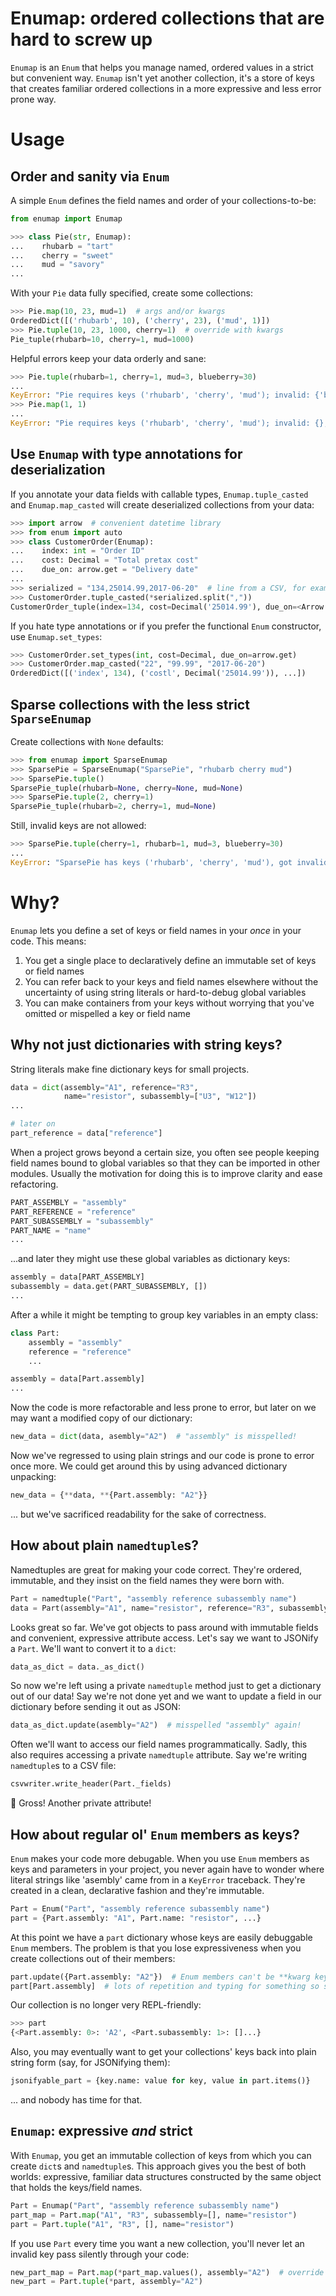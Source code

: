 # Enumap: ordered collections that are hard to screw up
`Enumap` is an `Enum` that helps you manage named, ordered values in a strict but convenient way.
`Enumap` isn't yet another collection, 
it's a store of keys that creates familiar ordered collections in a
more expressive and less error prone way.

# Usage
## Order and sanity via `Enum`
A simple `Enum` defines the field names and order of your collections-to-be:
```python
from enumap import Enumap

>>> class Pie(str, Enumap):
...    rhubarb = "tart"
...    cherry = "sweet"
...    mud = "savory"
...
```

With your `Pie` data fully specified, create some collections:
```python
>>> Pie.map(10, 23, mud=1)  # args and/or kwargs
OrderedDict([('rhubarb', 10), ('cherry', 23), ('mud', 1)])
>>> Pie.tuple(10, 23, 1000, cherry=1)  # override with kwargs
Pie_tuple(rhubarb=10, cherry=1, mud=1000)
```

Helpful errors keep your data orderly and sane:
```python
>>> Pie.tuple(rhubarb=1, cherry=1, mud=3, blueberry=30)
...
KeyError: "Pie requires keys ('rhubarb', 'cherry', 'mud'); invalid: {'blueberry'}, missing: {}"
>>> Pie.map(1, 1)
...
KeyError: "Pie requires keys ('rhubarb', 'cherry', 'mud'); invalid: {}, missing: {'mud'}"
```

## Use `Enumap` with type annotations for deserialization
If you annotate your data fields with callable types, `Enumap.tuple_casted`
and `Enumap.map_casted` will create deserialized collections from your data:
```python
>>> import arrow  # convenient datetime library
>>> from enum import auto
>>> class CustomerOrder(Enumap):
...    index: int = "Order ID"
...    cost: Decimal = "Total pretax cost"
...    due_on: arrow.get = "Delivery date"
...
>>> serialized = "134,25014.99,2017-06-20"  # line from a CSV, for example
>>> CustomerOrder.tuple_casted(*serialized.split(","))
CustomerOrder_tuple(index=134, cost=Decimal('25014.99'), due_on=<Arrow [2017-06-20T00:00:00+00:00]>)
```

If you hate type annotations or if you prefer the functional
`Enum` constructor, use `Enumap.set_types`:
```python
>>> CustomerOrder.set_types(int, cost=Decimal, due_on=arrow.get)
>>> CustomerOrder.map_casted("22", "99.99", "2017-06-20")
OrderedDict([('index', 134), ('costl', Decimal('25014.99')), ...])
```

## Sparse collections with the less strict `SparseEnumap`
Create collections with `None` defaults:
```python
>>> from enumap import SparseEnumap
>>> SparsePie = SparseEnumap("SparsePie", "rhubarb cherry mud")
>>> SparsePie.tuple()
SparsePie_tuple(rhubarb=None, cherry=None, mud=None)
>>> SparsePie.tuple(2, cherry=1)
SparsePie_tuple(rhubarb=2, cherry=1, mud=None)
```

Still, invalid keys are not allowed:
```python
>>> SparsePie.tuple(cherry=1, rhubarb=1, mud=3, blueberry=30)
...
KeyError: "SparsePie has keys ('rhubarb', 'cherry', 'mud'), got invalid keys {'blueberry'}"
```

# Why?
`Enumap` lets you define a set of keys or field names in your *once* in your code. This means:

1. You get a single place to declaratively define an
   immutable set of keys or field names
2. You can refer back to your keys and field names elsewhere without the
   uncertainty of using string literals or hard-to-debug global variables
3. You can make containers from your keys without worrying that you've
   omitted or mispelled a key or field name

## Why not just dictionaries with string keys?
String literals make fine dictionary keys for small projects.

```python
data = dict(assembly="A1", reference="R3",
            name="resistor", subassembly=["U3", "W12"])
...

# later on
part_reference = data["reference"]
```

When a project grows beyond a certain size, you often see people keeping
field names bound to global variables so that they can be imported in other
modules. Usually the motivation for doing this is to improve clarity and
ease refactoring.

```python
PART_ASSEMBLY = "assembly"
PART_REFERENCE = "reference"
PART_SUBASSEMBLY = "subassembly"
PART_NAME = "name"
...
```

...and later they might use these global variables as dictionary keys:

```python
assembly = data[PART_ASSEMBLY]
subassembly = data.get(PART_SUBASSEMBLY, [])
...
```

After a while it might be tempting to group key variables in an empty class:

```python
class Part:
    assembly = "assembly"
    reference = "reference"
    ...

assembly = data[Part.assembly]
...
```

Now the code is more refactorable and less prone to error,
but later on we may want a modified copy of our dictionary:

```python
new_data = dict(data, asembly="A2")  # "assembly" is misspelled!
```

Now we've regressed to using plain strings and our code is prone to error
once more. We could get around this by using advanced dictionary unpacking:

```python
new_data = {**data, **{Part.assembly: "A2"}}
```

... but we've sacrificed readability for the sake of correctness.


## How about plain `namedtuple`s?
Namedtuples are great for making your code correct. They're ordered,
immutable, and they insist on the field names they were born with.
```python
Part = namedtuple("Part", "assembly reference subassembly name")
data = Part(assembly="A1", name="resistor", reference="R3", subassembly=[])
```

Looks great so far. We've got objects to pass around with immutable fields
and convenient, expressive attribute access. Let's say we want to JSONify
a `Part`. We'll want to convert it to a `dict`:
```python
data_as_dict = data._as_dict()
```

So now we're left using a private `namedtuple` method just to
get a dictionary out of our data! Say we're not done yet and we want
to update a field in our dictionary before sending it out as JSON:
```python
data_as_dict.update(asembly="A2")  # misspelled "assembly" again!
```

Often we'll want to access our field names programmatically. Sadly, this also
requires accessing a private `namedtuple` attribute. Say we're writing
`namedtuple`s to a CSV file:
```python
csvwriter.write_header(Part._fields)
```

:toilet: Gross! Another private attribute!


## How about regular ol' `Enum` members as keys?
`Enum` makes your code more debugable. When you use `Enum` members as keys
and parameters in your project, you never again have to wonder where literal
strings like 'asembly' came from in a `KeyError` traceback. They're created
in a clean, declarative fashion and they're immutable.

```python
Part = Enum("Part", "assembly reference subassembly name")
part = {Part.assembly: "A1", Part.name: "resistor", ...}
```

At this point we have a `part` dictionary whose keys are easily debuggable
`Enum` members. The problem is that you lose expressiveness when you create
collections out of their members:

```python
part.update({Part.assembly: "A2"})  # Enum members can't be **kwarg keys!
part[Part.assembly]  # lots of repetition and typing for something so simple
```

Our collection is no longer very REPL-friendly:
```python
>>> part
{<Part.assembly: 0>: 'A2', <Part.subassembly: 1>: []...}
```

Also, you may eventually want to get your collections' keys back into plain
string form (say, for JSONifying them):
```python
jsonifyable_part = {key.name: value for key, value in part.items()}
```

... and nobody has time for that.


## `Enumap`: expressive *and* strict
With `Enumap`, you get an immutable collection of keys from which you can
create `dict`s and `namedtuple`s. This approach gives you the best of both
worlds: expressive, familiar data structures constructed by the same
object that holds the keys/field names.

```python
Part = Enumap("Part", "assembly reference subassembly name")
part_map = Part.map("A1", "R3", subassembly=[], name="resistor")
part = Part.tuple("A1", "R3", [], name="resistor")
```

If you use `Part` every time you want a new collection, you'll never let an
invalid key pass silently through your code:

```python
new_part_map = Part.map(*part_map.values(), assembly="A2")  # override assembly
new_part = Part.tuple(*part, assembly="A2")
```

